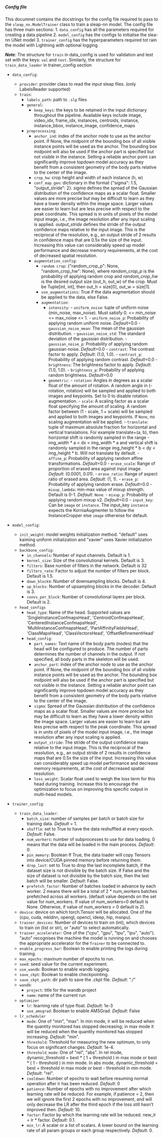 ##### Config file 

This documnet contains the docstrings for the config file required to pass to the `sleap_nn.ModelTrainer` class to train a sleap-nn model.
The config file has three main sections:
    1. `data_config` has all the parameters required for creating a data pipeline
    2. `model_config` has the configs to initialise the slea-nn UNet model
    3. `trainer_config` has the hyperparameters required tot rain the model with Lightning with optional logging

***Note***: The structure for `train` in data_config is used for validation and test set with the keys: `val` and `test`. Similarly, the structure for `train_data_loader` in trainer_config section 

- `data_config`: 
    - `provider`: provider class to read the input sleap files. (only LabelsReader supported)
    - `train`:
        - `labels_path`: path to `.slp` files
        - `general`:
            - `keep_keys`: the keys to be retained in the input dictionary throughout the pipeline. Available keys include image, video_idx, frame_idx, instances, centroids, instance, instance_bbox, instance_image, confidence_maps
        - `preprocessing`:
            - `anchor_ind`:   index of the anchor node to use as the anchor point. If None, the midpoint of the bounding box of all visible instance points will be used as the anchor. The bounding box midpoint will also be used if the anchor part is specified but not visible in the instance. Setting a reliable anchor point can significantly improve topdown model accuracy as they benefit from a consistent geometry of the body parts relative to the center of the image.
            - `crop_hw`: crop height and width of each instance (h, w)
            - `conf_map_gen`: dictionary in the format {"sigma": 1.5, "output_stride": 2}. *sigma* defines the spread of the Gaussian distribution of the confidence maps as a scalar float. Smaller values are more precise but may be difficult to learn as they have a lower density within the image space. Larger values are easier to learn but are less precise with respect to the peak coordinate. This spread is in units of pixels of the model input image, i.e., the image resolution after any input scaling is applied.  *output_stride* defines the stride of the output confidence maps relative to the input image. This is the reciprocal of the resolution, e.g., an output stride of 2 results in confidence maps that are 0.5x the size of the input. Increasing this value can considerably speed up model performance and decrease memory requirements, at the cost of decreased spatial resolution.
            - `augmentation_config`:
                - `random crop`: {"random_crop_p": None, "random_crop_hw": None}, where *random_crop_p* is the probability of applying random crop and *random_crop_hw* is the desired output size (out_h, out_w) of the crop. Must be Tuple[int, int], then out_h = size[0], out_w = size[1].
                - `use_augmentations`: True if the data augmentation should be applied to the data, else False.
                - `augmentation`: 
                    - `intensity`: 
                            - `uniform_noise`: tuple of uniform noise (min_noise, max_noise). Must satisfy 0. <= min_noise <= max_noise <= 1.
                            - `uniform_noise_p`: Probability of applying random uniform noise. *Default*=0.0
                            - `gaussian_noise_mean`: The mean of the gaussian distribution.
                            - `gaussian_noise_std`: The standard deviation of the gaussian distribution.
                            - `gaussian_noise_p`: Probability of applying random gaussian noise. *Default*=0.0
                            - `contrast`: The contrast factor to apply. *Default*: (1.0, 1.0).
                            - `contrast_p`: Probability of applying random contrast. *Default*=0.0
                            - `brightness`: The brightness factor to apply. *Default*: (1.0, 1.0).
                            - `brightness_p`: Probability of applying random brightness. *Default*=0.0
                    - `geometric`:
                            - `rotation`: Angles in degrees as a scalar float of the amount of rotation. A random angle in (-rotation, rotation) will be sampled and applied to both images and keypoints. Set to 0 to disable rotation augmentation.
                            - `scale`: A scaling factor as a scalar float specifying the amount of scaling. A
                                random factor between (1 - scale, 1 + scale) will be sampled and applied to both images and keypoints. If `None`, no scaling augmentation will be applied.
                            - `translate`: tuple of maximum absolute fraction for horizontal and vertical translations. For example translate=(a, b), then horizontal shift is randomly sampled in the range -img_width * a < dx < img_width * a and vertical shift is randomly sampled in the range img_height * b < dy < img_height * b. Will not translate by default.
                            - `affine_p`: Probability of applying random affine transformations. *Default*=0.0
                            - `erase_scale`: Range of proportion of erased area against input image. *Default*: (0.0001, 0.01).
                            - `erase_ratio`: Range of aspect ratio of erased area. *Default*: (1, 1).
                            - `erase_p`: Probability of applying random erase. *Default*=0.0
                            - `mixup_lambda`: min-max value of mixup strength. Default is 0-1. *Default*: `None`.
                            - `mixup_p`: Probability of applying random mixup v2. *Default*=0.0
                            - `input_key`: Can be `image` or `instance`. The input_key `instance` expects the KorniaAugmenter to follow the InstanceCropper else `image` otherwise for default.

- `model_config`: 
    - `init_weight`: model weights initialization method. "default" uses kaiming uniform initialization and "xavier" uses Xavier initialization method.
    - `backbone_config`:
        - `in_channels`:      Number of input channels. Default is 1.
        - `kernel_size`:      Size of the convolutional kernels. Default is 3.
        - `filters`:          Base number of filters in the network. Default is 32
        - `filters_rate`:     Factor to adjust the number of filters per block. Default is 1.5.
        - `down_block`s:      Number of downsampling blocks. Default is 4.
        - `up_blocks`:        Number of upsampling blocks in the decoder. Default is 3.
        - `convs_per_block`:  Number of convolutional layers per block. Default is 2.
    - `head_configs`
        - `head_type`:        Name of the head. Supported values are 'SingleInstanceConfmapsHead', 'CentroidConfmapsHead', 'CenteredInstanceConfmapsHead', 'MultiInstanceConfmapsHead', 'PartAffinityFieldsHead', 'ClassMapsHead', 'ClassVectorsHead', 'OffsetRefinementHead'
        - `head_config`:
            - `part_names`:   Text name of the body parts (nodes) that the head will be configured to produce. The number of parts determines the number of channels in the output. If not specified, all body parts in the skeleton will be used.
            - `anchor_part`:  index of the anchor node to use as the anchor point. If None, the midpoint of the bounding box of all visible instance points will be used as the anchor. The bounding box midpoint will also be used if the anchor part is specified but not visible in the instance. Setting a reliable anchor point can significantly improve topdown model accuracy as they benefit from a consistent geometry of the body parts relative to the center of the image.
            - `sigma`: Spread of the Gaussian distribution of the confidence maps as a scalar float. Smaller values are more precise but may be difficult to learn as they have a lower density within the image space. Larger values are easier to learn but are less precise with respect to the peak coordinate. This spread is in units of pixels of the model input image, i.e., the image resolution after any input scaling is applied.
            - `output_stride`: The stride of the output confidence maps relative to the input image. This is the reciprocal of the resolution, e.g., an output stride of 2 results in confidence maps that are 0.5x the size of the input. Increasing this value can considerably speed up model performance and decrease memory requirements, at the cost of decreased spatial resolution.
            - `loss_weight`:  Scalar float used to weigh the loss term for this head during training. Increase this to encourage the optimization to focus on improving this specific output in multi-head models.
- `trainer_config`: 
    - `train_data_loader`:
        - `batch_size`: number of samples per batch or batch size for training data. *Default* = 1.
        - `shuffle`: set to True to have the data reshuffled at every epoch. *Default*: False.
        - `num_workers`: number of subprocesses to use for data loading. 0 means that the data will be loaded in the main process. *Default*: 0.
        - `pin_memory`: Boolean  If True, the data loader will copy Tensors into device/CUDA pinned memory before returning them.
        - `drop_last`: set to True to drop the last incomplete batch, if the dataset size is not divisible by the batch size. If False and the size of dataset is not divisible by the batch size, then the last batch will be smaller. *Default*: False.
        - `prefetch_factor`: Number of batches loaded in advance by each worker. 2 means there will be a total of 2 * num_workers batches prefetched across all workers. (default value depends on the set value for num_workers. If value of num_workers=0 default is None. Otherwise, if value of num_workers > 0 default is 2).
    - `device`: device on which torch.Tensor will be allocated. One of the (cpu, cuda, mkldnn, opengl, opencl, ideep, hip, msnpu).
    - `trainer_devices`: Number of devices to train on (int), which devices to train on (list or str), or "auto" to select automatically.
    - `trainer_accelerator`: One of the ("cpu", "gpu", "tpu", "ipu", "auto"). "auto" recognises the machine the model is running on and chooses the appropriate accelerator for the `Trainer` to be connected to.
    - `enable_progress_bar`: Boolean to enable printing the logs during training.
    - `max_epochs`: maxinum number of epochs to run.
    - `seed`: seed value for the current experiment.
    - `use_wandb`: Boolean to enable wandb logging.
    - `save_ckpt`: Boolean to enable checkpointing. 
    - `save_ckpt_path`: dir path to save the .ckpt file. *Default*: "./"
    - `wandb`:
        - `project`: title for the wandb project
        - `name`: name of the current run
    - `optimizer`
        - `lr`: learning rate of type float. *Default*: 1e-3
        - `use_amsgrad`: Boolean to enable AMSGrad. *Default*: False
    - `lr_scheduler`
        - `mode`: One of "min", "max". In min mode, lr will be reduced when the quantity monitored has stopped decreasing; in max mode it will be reduced when the quantity monitored has stopped increasing. *Default*: "min".
        - `threshold`: Threshold for measuring the new optimum, to only focus on significant changes. *Default*: 1e-4.
        - `threshold_mode`: One of "rel", "abs". In rel mode, dynamic_threshold = best * ( 1 + threshold ) in max mode or best * ( 1 - threshold ) in min mode. In abs mode, dynamic_threshold = best + threshold in max mode or best - threshold in min mode. *Default*: "rel".
        - `cooldown`: Number of epochs to wait before resuming normal operation after lr has been reduced. *Default*: 0
        - `patience`: Number of epochs with no improvement after which learning rate will be reduced. For example, if patience = 2, then we will ignore the first 2 epochs with no improvement, and will only decrease the LR after the third epoch if the loss still hasn’t improved then. *Default*: 10.
        - `factor`: Factor by which the learning rate will be reduced. new_lr = lr * factor. *Default*: 0.1.
        - `min_lr`: A scalar or a list of scalars. A lower bound on the learning rate of all param groups or each group respectively. *Default*: 0.